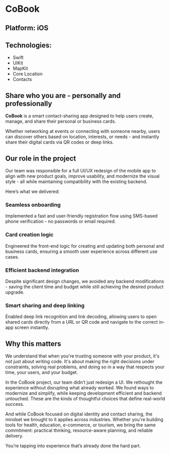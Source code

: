 # CoBook

## Platform: iOS

## Technologies:

- Swift
- UIKit
- MapKit
- Core Location
- Contacts

## Share who you are - personally and professionally

**CoBook** is a smart contact-sharing app designed to help users create, manage, and share their personal or business cards.
 
Whether networking at events or connecting with someone nearby, users can discover others based on location, interests, or needs - and instantly share their digital cards via QR codes or deep links.


## Our role in the project

Our team was responsible for a full UI/UX redesign of the mobile app to align with new product goals, improve usability, and modernize the visual style - all while maintaining compatibility with the existing backend.

Here’s what we delivered:

### Seamless onboarding

Implemented a fast and user-friendly registration flow using SMS-based phone verification - no passwords or email required.

### Card creation logic

Engineered the front-end logic for creating and updating both personal and business cards, ensuring a smooth user experience across different use cases.


### Efficient backend integration

Despite significant design changes, we avoided any backend modifications - saving the client time and budget while still achieving the desired product upgrade.

### Smart sharing and deep linking

Enabled deep link recognition and link decoding, allowing users to open shared cards directly from a URL or QR code and navigate to the correct in-app screen instantly.

## Why this matters

We understand that when you're trusting someone with your product, it's not just about writing code. It's about making the right decisions under constraints, solving real problems, and doing so in a way that respects your time, your users, and your budget.

In the CoBook project, our team didn’t just redesign a UI. We rethought the experience without disrupting what already worked. We found ways to modernize and simplify, while keeping development efficient and backend untouched. These are the kinds of thoughtful choices that define real-world success.

And while CoBook focused on digital identity and contact sharing, the mindset we brought to it applies across industries. Whether you're building tools for health, education, e-commerce, or tourism, we bring the same commitment: practical thinking, resource-aware planning, and reliable delivery.

You’re tapping into experience that’s already done the hard part.



